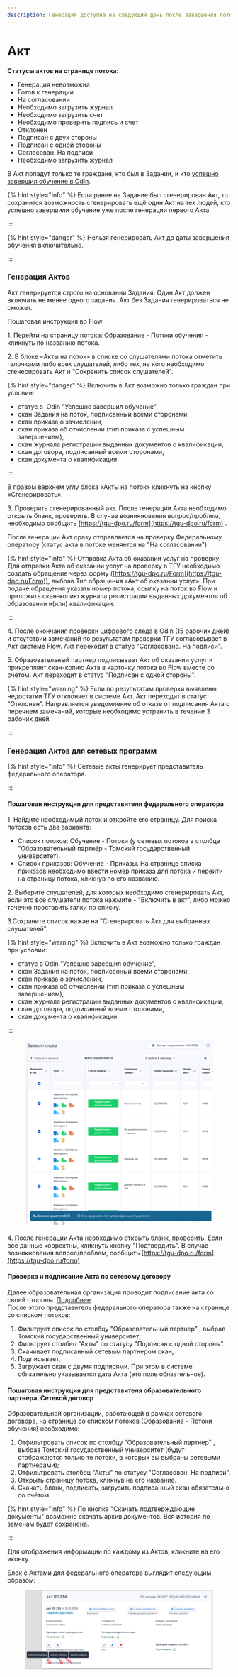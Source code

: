 ```yaml
---
description: Генерация доступна на следующий день после завершения потока.
---
```


# Акт

**Статусы актов на странице потока:**

* Генерация невозможна
* Готов к генерации
* На согласовании
* Необходимо загрузить журнал
* Необходимо загрузить счет
* Необходимо проверить подпись и счет
* Отклонен
* Подписан с двух стороны
* Подписан с одной стороны
* Согласован. На подписи
* Необходимо загрузить журнал

В Акт попадут только те граждане, кто был в Задании, и кто [успешно завершил обучение в Odin](https://informa.gitbook.io/odin/instrukcii-po-rabote/dlya-administratorov/zavershenie-obucheniya-programm-sodeistviya-zanyatosti).

{% hint style="info" %}
Если ранее на Задание был сгенерирован Акт, то сохранится  возможность сгенерировать ещё один Акт на тех людей, кто успешно завершили обучение уже после генерации первого Акта.&#x20;

:::

{% hint style="danger" %}
Нельзя генерировать Акт до даты завершения обучения включительно.

:::

### Генерация Актов &#x20;

Акт генерируется строго на основании Задания. Один Акт должен включать не менее одного задания. Акт без Задания генерироваться не сможет.

Пошаговая инструкция во  Flow

1\. Перейти на страницу потока: Образование - Потоки обучения - кликнуть по названию потока.

2\. В блоке «Акты на поток» в списке со слушателями потока отметить галочками либо всех слушателей, либо тех, на кого необходимо сгенерировать Акт и "Сохранить список слушателей".

{% hint style="danger" %}
Включить в  Акт возможно только граждан при условии:

* статус в  Odin "Успешно завершил обучение",
* скан Задания на поток, подписанный всеми сторонами,
* скан приказа о зачислении,
* скан приказа об отчислении (тип приказа с успешным завершением),
* скан журнала регистрации выданных документов о квалификации,
* скан договора, подписанный всеми сторонами,
* скан документа о квалификации.

:::

В правом верхнем углу блока «Акты на поток» кликнуть на кнопку «Сгенерировать».

3\. Проверить сгенерированный акт. После генерации Акта необходимо открыть бланк, проверить. В случае возникновения вопрос/проблем, необходимо сообщить [https://tgu-dpo.ru/form](https://tgu-dpo.ru/form) .

После генерации Акт сразу отправляется на проверку Федеральному оператору (статус акта в потоке меняется на "На согласовании").

{% hint style="info" %}
Отправка Акта об оказании услуг на проверку Для отправки Акта об оказании услуг на проверку в ТГУ необходимо создать обращение через форму ([https://tgu-dpo.ru/Form](https://tgu-dpo.ru/Form)), выбрав Тип обращения «Акт об оказании услуг». При подаче обращения указать номер потока, ссылку на поток во Flow и приложить скан-копию журнала регистрации выданных документов об образовании и(или) квалификации.

:::

4\. После окончания проверки цифрового следа в Odin (15 рабочих дней) и отсутствии замечаний по результатам проверки ТГУ согласовывает в Акт системе Flow. Акт переходит в статус "Согласовано. На подписи".

5\. Образовательный партнер подписывает Акт об оказании услуг и прикрепляет скан-копию Акта в карточку потока во Flow вместе со счётом. Акт переходит в статус "Подписан с одной стороны".

{% hint style="warning" %}
Если по результатам проверки выявлены недостатки ТГУ отклоняет в системе Акт. Акт переходит в статус "Отклонен". Направляется уведомление об отказе от подписания Акта с перечнем замечаний, которые необходимо устранить в течение 3 рабочих дней.

:::

### Генерация Актов для сетевых программ

{% hint style="info" %}
Сетевые акты генерирует представитель федерального оператора.

:::

#### Пошаговая инструкция для представителя федерального оператора

1\. Найдите необходимый поток и откройте его страницу. Для поиска потоков есть два варианта:

* Список потоков: Обучение - Потоки (у сетевых потоков в столбце "Образовательный партнёр  - Томский государственный университет).
* Список приказов: Обучение - Приказы.  На странице списка приказов необходимо ввести номер приказа для потока и перейти на страницу потока, кликнув по его названию.&#x20;

2\. Выберите слушателей, для которых необходимо сгенерировать Акт, если это все слушатели  потока нажмите - "Включить в акт", либо можно точечно проставить галки по списку.

3.Сохраните список нажав на "Сгенерировать Акт для выбранных слушателей".&#x20;

{% hint style="warning" %}
Включить в  Акт возможно только граждан при условии:

* статус в  Odin “Успешно завершил обучение”,
* скан Задания на поток, подписанный всеми сторонами,
* скан приказа о зачислении,
* скан приказа об отчислении (тип приказа с успешным завершением),
* скан журнала регистрации выданных документов о квалификации,
* скан договора, подписанный всеми сторонами,
* скан документа о квалификации.

:::

<figure><img src="../.gitbook/assets/image (93).png" alt=""><figcaption></figcaption></figure>

4\. После генерации Акта необходимо открыть бланк, проверить. Если все данные корректны, кликнуть кнопку "Подтвердить".  В случае возникновения вопрос/проблем, сообщить [https://tgu-dpo.ru/form](https://tgu-dpo.ru/form)

#### Проверка и подписание Акта по сетевому договору

Далее  образовательная организация проводит подписание акта со своей стороны. [Подробнее](https://informa.gitbook.io/flow-partner/potoki-obucheniya/akty#poshagovaya-instrukciya-dlya-predstavitelya-obrazovatelnogo-partnera).\
После этого представитель федерального оператора также на странице со списком потоков:

1. Фильтрует список по столбцу "Образовательный партнер" , выбрав Томский государственный университет;&#x20;
2. Фильтрует столбец "Акты" по статусу "Подписан с одной стороны".&#x20;
3. Скачивает подписанный сетевым партнером скан,
4. Подписывает,
5. Загружает скан с двумя подписями. При этом в системе обязательно указывается дата Акта (это поле обязательное).

#### Пошаговая инструкция для представителя образовательного партнера. Сетевой договор

Образовательной организации, работающей в рамках сетевого договора, на странице со списком потоков  (Образование - Потоки обучения) необходимо:

1. Отфильтровать список по столбцу "Образовательный партнер" , выбрав Томский государственный университет (будут отображаются только те потоки, в которых вы выбраны сетевыми партнерами);&#x20;
2. Отфильтровать столбец "Акты" по статусу "Согласован. На подписи".&#x20;
3. Открыть страницу потока, кликнув на его название.&#x20;
4. Скачать бланк, подписать, загрузить подписанный скан обязательно со счётом.

{% hint style="info" %}
По кнопке "Скачать подтверждающие документы" возможно скачать архив документов. Вся история по заменам будет сохранена.

:::

Для отображения информации по каждому из Актов, кликните на его иконку.

Блок с Актами для федерального оператора выглядит следующим образом:

<figure><img src="../.gitbook/assets/image (94).png" alt=""><figcaption></figcaption></figure>
